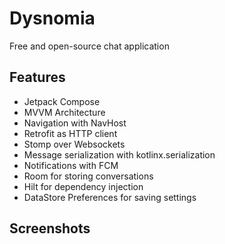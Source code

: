 # Dysnomia

Free and open-source chat application

## Features
* Jetpack Compose
* MVVM Architecture
* Navigation with NavHost
* Retrofit as HTTP client
* Stomp over Websockets
* Message serialization with kotlinx.serialization
* Notifications with FCM
* Room for storing conversations
* Hilt for dependency injection
* DataStore Preferences for saving settings

## Screenshots

